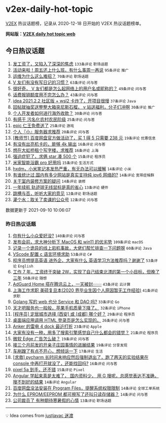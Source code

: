 # v2ex-daily-hot-topic

[V2EX](https://www.v2ex.com/) 热议话题榜，记录从 2020-12-18 日开始的 V2EX 热议话题榜单。

**网站版：[V2EX daily hot topic web](https://boojack.github.io/v2ex-daily-hot-topic-web/)**

## 今日热议话题

<!-- TODAY BEGIN -->

1. [发工资了，又陷入了深深的焦虑](https://www.v2ex.com/t/800996) `133条评论` `职场话题`
1. [活动来啦！周五还上什么班，有什么事周一再说](https://www.v2ex.com/t/800981) `95条评论` `推广`
1. [运维为什么这么难招？](https://www.v2ex.com/t/800995) `70条评论` `职场话题`
1. [V 友们有没有写日记的习惯？](https://www.v2ex.com/t/800970) `63条评论` `问与答`
1. [很好奇， V 友们都是怎么起网络上的用户名或昵称的？](https://www.v2ex.com/t/800979) `49条评论` `问与答`
1. [话费报销额度用不完怎么办？](https://www.v2ex.com/t/800968) `43条评论` `问与答`
1. [idea 2021.2.2 社区版 + wsl2 卡炸了，开项目很慢](https://www.v2ex.com/t/800977) `37条评论` `Java`
1. [回帖就抽奖送整整大箱突尼斯石榴， v 站送福利，分子们冲啊](https://www.v2ex.com/t/801068) `30条评论` `推广`
1. [个人开发者如何进行海外收款？](https://www.v2ex.com/t/801035) `30条评论` `问与答`
1. [有感于 污名化农村农民阶级](https://www.v2ex.com/t/801055) `25条评论` `问与答`
1. [epic 仁王免费送了](https://www.v2ex.com/t/800964) `25条评论` `游戏`
1. [个人『小』服务器求推荐](https://www.v2ex.com/t/801036) `20条评论` `问与答`
1. [[教师节] 百度网盘官方做活动了，买 1 得 5 只需要 238 元](https://www.v2ex.com/t/800994) `19条评论` `优惠信息`
1. [有没有出亮机卡的，能够 4k 输出](https://www.v2ex.com/t/801054) `16条评论` `问与答`
1. [想在大虹桥租个写字楼，求推荐](https://www.v2ex.com/t/800966) `16条评论` `上海`
1. [强迫症犯了，求俩 star 凑 500 个](https://www.v2ex.com/t/801074) `15条评论` `程序员`
1. [米家智能浴霸 pro 好用吗](https://www.v2ex.com/t/800969) `15条评论` `生活方式`
1. [hxdm，小米笔记本发热严重，有无办法可以缓解](https://www.v2ex.com/t/801039) `14条评论` `小米`
1. [有谁统计过,国内有多少网站是真实支持纯 ipv6 网络的?](https://www.v2ex.com/t/800980) `14条评论` `宽带症候群`
1. [关于室内装修方案的疑问](https://www.v2ex.com/t/800971) `14条评论` `装修`
1. [一年续航 轨迹球无线鼠标是真的省心](https://www.v2ex.com/t/801050) `13条评论` `硬件`
1. [跳槽与否，听听大家的意见](https://www.v2ex.com/t/801057) `12条评论` `职场话题`
1. [灌个水：取关了卖课的公众号](https://www.v2ex.com/t/801023) `12条评论` `问与答`

数据更新于 2021-09-10 10:06:07

<!-- TODAY END -->

### 昨日热议话题

<!-- YESTERDAY BEGIN -->

1. [你有什么小众爱好没?](https://www.v2ex.com/t/800848) `140条评论` `问与答`
1. [发布会前，求大神分析下 MacOS 和 win11 的优劣势](https://www.v2ex.com/t/800773) `109条评论` `macOS`
1. [记录一个诡异的线上宕机事故，大佬们帮忙排查一下问题呀](https://www.v2ex.com/t/800791) `60条评论` `Java`
1. [VScode 配置 c 语言环境求助](https://www.v2ex.com/t/800734) `53条评论` `C#`
1. [程序员想提高英语 进外企，大家有什么 英语学习方法推荐吗？谢谢了](https://www.v2ex.com/t/800746) `53条评论` `English`
1. [工作 7 年，工资终于突破 2W，实现了自己结束北漂的第一个小目标，但晚了三年](https://www.v2ex.com/t/800832) `50条评论` `随想`
1. [AdGuard Home 搭在腾讯云上，一天被封·······](https://www.v2ex.com/t/800740) `43条评论` `云计算`
1. [上海工作求职 美硕复旦本(2020 界毕业生因个人原因暂无工作经验)](https://www.v2ex.com/t/800824) `41条评论` `求职`
1. [Golang 写的 web 也分 Service 和 DAO 吗?](https://www.v2ex.com/t/800816) `33条评论` `Go`
1. [天才吧服务也一般般，苹果手机质量下降了。](https://www.v2ex.com/t/800820) `32条评论` `iPhone`
1. [[程序员] 定居城市选择 [西安] 或 [成都] 哪个好？](https://www.v2ex.com/t/800904) `29条评论` `程序员`
1. [桌面端应用调用 HTML 登录页是怎么实现的。](https://www.v2ex.com/t/800756) `26条评论` `问与答`
1. [Anker 的雷电 4 dock 最近打折](https://www.v2ex.com/t/800810) `23条评论` `Apple`
1. [大家有没有一种，用多了搜索引擎感觉自己什么都会的错觉？](https://www.v2ex.com/t/800913) `21条评论` `程序员`
1. [微软 Edge 广告怎么破？](https://www.v2ex.com/t/800854) `19条评论` `问与答`
1. [接三个月前发的开亲子庄园事情的进展结果](https://www.v2ex.com/t/800842) `19条评论` `分享发现`
1. [车剐蹭了有点不开心，想倾诉一下](https://www.v2ex.com/t/800922) `17条评论` `生活`
1. [[求救] pycharm 长时间未响应然后强制退出了，跑了两天的实验结果在 console 中再打开就没了，还能找回吗?](https://www.v2ex.com/t/800805) `16条评论` `问与答`
1. [pixel 5a 到手，还不错](https://www.v2ex.com/t/800788) `15条评论` `Pixel`
1. [Angular 学起来真是太难了， 国内资料少， 用 G 搜呢，总感觉表达不准确，搜不到好的结果](https://www.v2ex.com/t/800937) `14条评论` `Angular`
1. [百度网盘没法安装在 Program Files，提醒系统权限限制](https://www.v2ex.com/t/800771) `14条评论` `全球工单系统`
1. [为什么 EPROM/EEPROM 都可擦写了还叫只读存储器？](https://www.v2ex.com/t/800767) `14条评论` `问与答`
1. [公司裁员了 有种期待寒暑假的心情](https://www.v2ex.com/t/800845) `13条评论` `职场话题`

<!-- YESTERDAY END -->

---

💡 Idea comes from [justjavac 迷渡](https://github.com/justjavac/)
